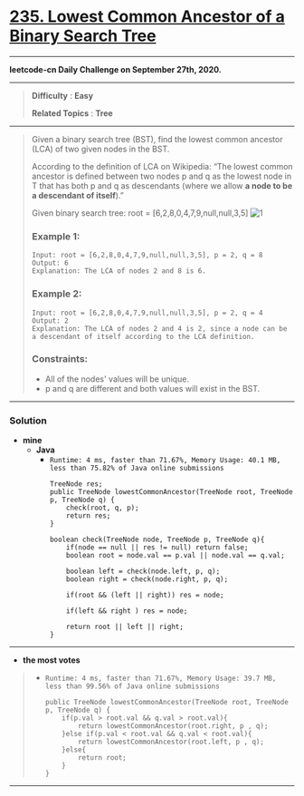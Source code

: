 # [235. Lowest Common Ancestor of a Binary Search Tree](https://leetcode.com/problems/lowest-common-ancestor-of-a-binary-search-tree/)

---

**leetcode-cn Daily Challenge on September 27th, 2020.**

---

> **Difficulty** : **Easy**
>
> **Related Topics** : **Tree**

---

> Given a binary search tree (BST), find the lowest common ancestor (LCA) of two given nodes in the BST.
>
> According to the definition of LCA on Wikipedia: “The lowest common ancestor is defined between two nodes p and q as the lowest node in T that has both p and q as descendants (where we allow **a node to be a descendant of itself**).”
>
> Given binary search tree:  root = [6,2,8,0,4,7,9,null,null,3,5]
> ![1](https://assets.leetcode.com/uploads/2018/12/14/binarysearchtree_improved.png)
>
>
> ### Example 1:
> ```
> Input: root = [6,2,8,0,4,7,9,null,null,3,5], p = 2, q = 8
> Output: 6
> Explanation: The LCA of nodes 2 and 8 is 6.
> ```
>
> ### Example 2:
> ```
> Input: root = [6,2,8,0,4,7,9,null,null,3,5], p = 2, q = 4
> Output: 2
> Explanation: The LCA of nodes 2 and 4 is 2, since a node can be a descendant of itself according to the LCA definition.
> ```
>
> ### Constraints:
> * All of the nodes' values will be unique.
> * p and q are different and both values will exist in the BST.

---


### Solution
* **mine**
  * **Java**
    * `Runtime: 4 ms, faster than 71.67%, Memory Usage: 40.1 MB, less than 75.82% of Java online submissions`
      ```
      TreeNode res;
      public TreeNode lowestCommonAncestor(TreeNode root, TreeNode p, TreeNode q) {
          check(root, q, p);
          return res;
      }

      boolean check(TreeNode node, TreeNode p, TreeNode q){
          if(node == null || res != null) return false;
          boolean root = node.val == p.val || node.val == q.val;

          boolean left = check(node.left, p, q);
          boolean right = check(node.right, p, q);

          if(root && (left || right)) res = node;

          if(left && right ) res = node;

          return root || left || right;
      }
      ```

---


* **the most votes**
>  * `Runtime: 4 ms, faster than 71.67%, Memory Usage: 39.7 MB, less than 99.56% of Java online submissions`
>    ```
>    public TreeNode lowestCommonAncestor(TreeNode root, TreeNode p, TreeNode q) {
>        if(p.val > root.val && q.val > root.val){
>            return lowestCommonAncestor(root.right, p , q);
>        }else if(p.val < root.val && q.val < root.val){
>            return lowestCommonAncestor(root.left, p , q);
>        }else{
>            return root;
>        }
>    }
>    ```

---


